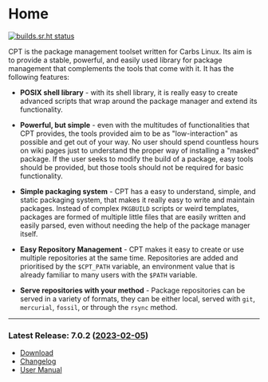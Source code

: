 # Home

[![builds.sr.ht status](https://builds.sr.ht/~carbslinux/cpt.svg)](https://builds.sr.ht/~carbslinux/cpt?)

CPT is the package management toolset written for Carbs Linux. Its aim is to
provide a stable, powerful, and easily used library for package management that
complements the tools that come with it. It has the following features:

- **POSIX shell library** - with its shell library, it is really easy to create
  advanced scripts that wrap around the package manager and extend its
  functionality.
  
- **Powerful, but simple** - even with the multitudes of functionalities that
  CPT provides, the tools provided aim to be as "low-interaction" as possible
  and get out of your way. No user should spend countless hours on wiki pages
  just to understand the proper way of installing a "masked" package. If the
  user seeks to modify the build of a package, easy tools should be provided,
  but those tools should not be required for basic functionality.
  
- **Simple packaging system** - CPT has a easy to understand, simple, and static
  packaging system, that makes it really easy to write and maintain packages.
  Instead of complex `PKGBUILD` scripts or weird templates, packages are formed
  of multiple little files that are easily written and easily parsed, even
  without needing the help of the package manager itself.
  
- **Easy Repository Management** - CPT makes it easy to create or use multiple
  repositories at the same time. Repositories are added and prioritised by the
  `$CPT_PATH` variable, an environment value that is already familiar to many
  users with the `$PATH` variable.
  
- **Serve repositories with your method** - Package repositories can be served
  in a variety of formats, they can be either local, served with `git`,
  `mercurial`, `fossil`, or through the `rsync` method.

<hr>

### Latest Release: 7.0.2 ([2023-02-05](/timeline?c=7.0.2))

- [Download](/uvlist?byage=1)
- [Changelog](/doc/trunk/CHANGELOG.md)
- [User Manual](https://carbslinux.org/docs/cpt)
